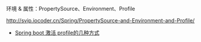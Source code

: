  环境 & 属性：PropertySource、Environment、Profile


 http://svip.iocoder.cn/Spring/PropertySource-and-Environment-and-Profile/



- [Spring boot 激活 profile的几种方式](https://my.oschina.net/u/1469495/blog/1522784)